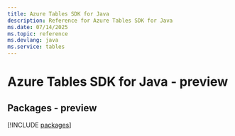 ```yaml
---
title: Azure Tables SDK for Java
description: Reference for Azure Tables SDK for Java
ms.date: 07/14/2025
ms.topic: reference
ms.devlang: java
ms.service: tables
---
```

# Azure Tables SDK for Java - preview
## Packages - preview
[!INCLUDE [packages](tables-index.md)]